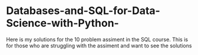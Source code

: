 # Databases-and-SQL-for-Data-Science-with-Python-

Here is my solutions for the 10 problem assiment in the SQL course. This is for those who are struggling with the assiment and want to see the solutions 
